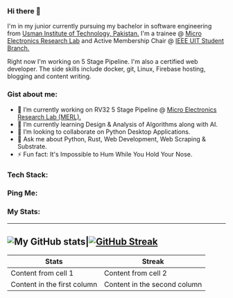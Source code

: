 ### Hi there 👋

I'm in my junior currently pursuing my bachelor in software engineering from [Usman Institute of Technology, Pakistan.](https://www.uit.edu/) I'm a trainee @ [Micro Electronics Research Lab](https://github.com/merledu) and Active Membership Chair @ [IEEE UIT Student Branch.](https://www.facebook.com/IeeeUitStudentBranch/)

Right now I'm working on 5 Stage Pipeline. I'm also a certified web developer. The side skills include docker, git, Linux, Firebase hosting, blogging and content writing. 

### Gist about me:

- 🔭 I’m currently working on RV32 5 Stage Pipeline @ [Micro Electronics Research Lab (MERL).]((https://github.com/merledu))
- 🌱 I’m currently learning Design & Analysis of Algorithms along with AI.
- 👯 I’m looking to collaborate on Python Desktop Applications.
- 💬 Ask me about Python, Rust, Web Development, Web Scraping & Substrate.
- ⚡ Fun fact: It's Impossible to Hum While You Hold Your Nose.

### Tech Stack: 


### Ping Me: 


### My Stats: 
 
----------------------------------------------
![My GitHub stats](https://github-readme-stats.vercel.app/api?username=Agha-Muqarib&show_icons=true&theme=radical&count_private=true)|[![GitHub Streak](https://github-readme-streak-stats.herokuapp.com/?user=Agha-Muqarib&theme=radical&currStreakNum=2FD3EB&fire=pink&sideLabels=F00)](https://git.io/streak-stats)
----------------------------------------------

Stats        | Streak
------------ | -------------
Content from cell 1 | Content from cell 2
Content in the first column | Content in the second column
